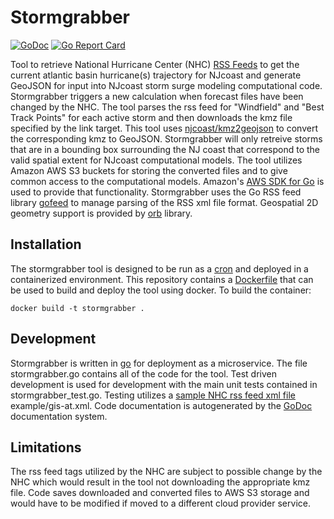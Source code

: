 # Stormgrabber

[![GoDoc](https://godoc.org/github.com/NJCoast/stormgrabber?status.svg)](https://godoc.org/github.com/NJCoast/stormgrabber)
[![Go Report Card](https://goreportcard.com/badge/github.com/NJCoast/stormgrabber)](https://goreportcard.com/report/github.com/NJCoast/stormgrabber)

Tool to retrieve National Hurricane Center (NHC) [RSS Feeds](https://www.nhc.noaa.gov/aboutrss.shtml) to get the current atlantic basin hurricane(s) trajectory for NJcoast and generate GeoJSON for input into NJcoast storm surge modeling computational code. Stormgrabber triggers a new calculation when forecast files have been changed by the NHC. The tool parses the rss feed for "Windfield" and "Best Track Points" for each active storm and then downloads the kmz file specified by the link target. This tool uses [njcoast/kmz2geojson](https://github.com/NJCoast/kmz2geojson) to convert the corresponding kmz to GeoJSON. Stormgrabber will only retreive storms that are in a bounding box surrounding the NJ coast that correspond to the valid spatial extent for NJcoast computational models.
The tool utilizes Amazon AWS S3 buckets for storing the converted files and to give common access to the computational models. Amazon's [AWS SDK for Go](https://aws.amazon.com/sdk-for-go/) is used to provide that functionality. Stormgrabber uses the Go RSS feed library [gofeed](https://github.com/mmcdole/gofeed) to manage parsing of the RSS xml file format. Geospatial 2D geometry support is provided by [orb](https://github.com/paulmach/orb) library.

## Installation

The stormgrabber tool is designed to be run as a [cron](https://en.wikipedia.org/wiki/Cron) and deployed in a containerized environment. This repository contains a [Dockerfile](https://docs.docker.com/engine/reference/builder/) that can be used to build and deploy the tool using docker. To build the container:

```
docker build -t stormgrabber .
```

## Development

Stormgrabber is written in [go](https://golang.org/) for deployment as a microservice. The file stormgrabber.go contains all of the code for the tool. Test driven development is used for development with the main unit tests contained in stormgrabber_test.go. Testing utilizes a [sample NHC rss feed xml file](https://www.nhc.noaa.gov/rss_examples/gis-at.xml) example/gis-at.xml. Code documentation is autogenerated by the [GoDoc](https://godoc.org/) documentation system.

## Limitations

The rss feed tags utilized by the NHC are subject to possible change by the NHC which would result in the tool not downloading the appropriate kmz file. Code saves downloaded and converted files to AWS S3 storage and would have to be modified if moved to a different cloud provider service.
